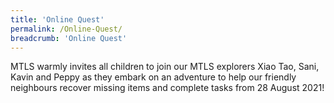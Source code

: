 ```yaml
---
title: 'Online Quest'
permalink: /Online-Quest/
breadcrumb: 'Online Quest'
---
```

<!-- Global site tag (gtag.js) - Google Ads: 726049306 -->
<script async src="https://www.googletagmanager.com/gtag/js?id=AW-726049306"></script>
<script>
  window.dataLayer = window.dataLayer || [];
  function gtag(){dataLayer.push(arguments);}
  gtag('js', new Date());

  gtag('config', 'AW-726049306');
</script>

<div>
  <p>
  MTLS warmly invites all children to join our MTLS explorers Xiao Tao, Sani, Kavin and Peppy as they embark on an adventure to help our friendly neighbours recover missing items and complete tasks from 28 August 2021!
  </p>
  
